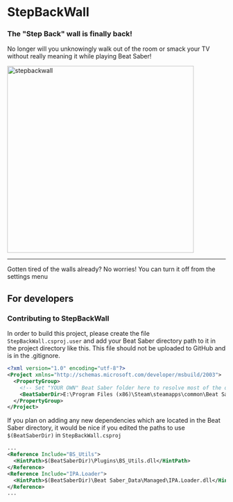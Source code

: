 # StepBackWall

### The "Step Back" wall is finally back!
No longer will you unknowingly walk out of the room or smack your TV without really meaning it while playing Beat Saber!

<p align="left">
  <img src="https://i.imgur.com/Lp1koue.jpg" width="430" title="stepbackwall">
</p>

---

Gotten tired of the walls already? No worries! You can turn it off from the settings menu

## For developers

### Contributing to StepBackWall
In order to build this project, please create the file `StepBackWall.csproj.user` and add your Beat Saber directory path to it in the project directory like this.
This file should not be uploaded to GitHub and is in the .gitignore.

```xml
<?xml version="1.0" encoding="utf-8"?>
<Project xmlns="http://schemas.microsoft.com/developer/msbuild/2003">
  <PropertyGroup>
    <!-- Set "YOUR OWN" Beat Saber folder here to resolve most of the dependency paths! -->
    <BeatSaberDir>E:\Program Files (x86)\Steam\steamapps\common\Beat Saber</BeatSaberDir>
  </PropertyGroup>
</Project>
```

If you plan on adding any new dependencies which are located in the Beat Saber directory, it would be nice if you edited the paths to use `$(BeatSaberDir)` in `StepBackWall.csproj`

```xml
...
<Reference Include="BS_Utils">
  <HintPath>$(BeatSaberDir)\Plugins\BS_Utils.dll</HintPath>
</Reference>
<Reference Include="IPA.Loader">
  <HintPath>$(BeatSaberDir)\Beat Saber_Data\Managed\IPA.Loader.dll</HintPath>
</Reference>
...
```
